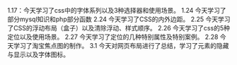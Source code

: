 1.17：今天学习了css中的字体系列以及3种选择器和使用场景。
1.24 今天学习了部分mysql知识和php部分函数
2.24 今天学习了CSS的内外边距。
2.25  今天学习了CSS的浮动布局（盒子）以及清除浮动、样式顺序。
2.26 今天学习了css的5种定位以及使用场景。
2.27 今天学习了定位的几种特别属性及特别案例。
2.28 今天学习了淘宝焦点图的制作。
3.1 今天对网页布局进行了总结，学习了元素的隐藏与显示以及字体图标。
